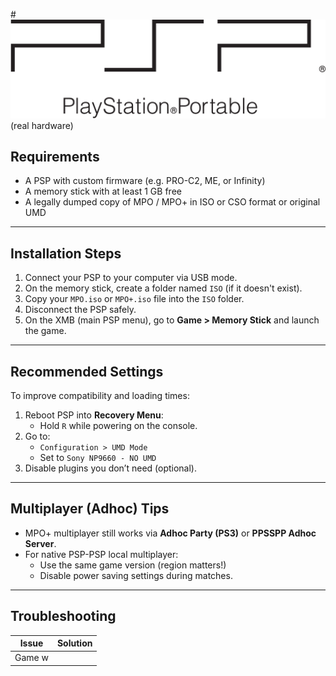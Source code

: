 #![PSP Logo](../assets/Psp-logo.png)
(real hardware)

## Requirements
- A PSP with custom firmware (e.g. PRO-C2, ME, or Infinity)
- A memory stick with at least 1 GB free
- A legally dumped copy of MPO / MPO+ in ISO or CSO format or original UMD

---

## Installation Steps
1. Connect your PSP to your computer via USB mode.
2. On the memory stick, create a folder named `ISO` (if it doesn't exist).
3. Copy your `MPO.iso` or `MPO+.iso` file into the `ISO` folder.
4. Disconnect the PSP safely.
5. On the XMB (main PSP menu), go to **Game > Memory Stick** and launch the game.

---

## Recommended Settings
To improve compatibility and loading times:

1. Reboot PSP into **Recovery Menu**:
   - Hold `R` while powering on the console.
2. Go to:
   - `Configuration > UMD Mode`
   - Set to `Sony NP9660 - NO UMD`
3. Disable plugins you don’t need (optional).

---

## Multiplayer (Adhoc) Tips
- MPO+ multiplayer still works via **Adhoc Party (PS3)** or **PPSSPP Adhoc Server**.
- For native PSP-PSP local multiplayer:
  - Use the same game version (region matters!)
  - Disable power saving settings during matches.

---

## Troubleshooting

| Issue | Solution |
|-------|----------|
| Game w
